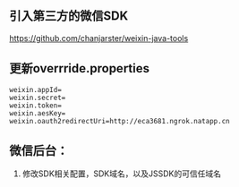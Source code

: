 ## 引入第三方的微信SDK
https://github.com/chanjarster/weixin-java-tools

## 更新overrride.properties
```
weixin.appId=
weixin.secret=
weixin.token=
weixin.aesKey=
weixin.oauth2redirectUri=http://eca3681.ngrok.natapp.cn
```

## 微信后台：
1. 修改SDK相关配置，SDK域名，以及JSSDK的可信任域名